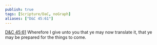 ```yaml
---
publish: true
tags: [Scripture/DaC, noGraph]
aliases: ["D&C 45:61"]
---
```

[D&C 45:61](https://churchofjesuschrist.org/study/scriptures/dc-testament/dc/45?lang=eng&id=p61#p61) Wherefore I give unto you that ye may now translate it, that ye may be prepared for the things to come.
